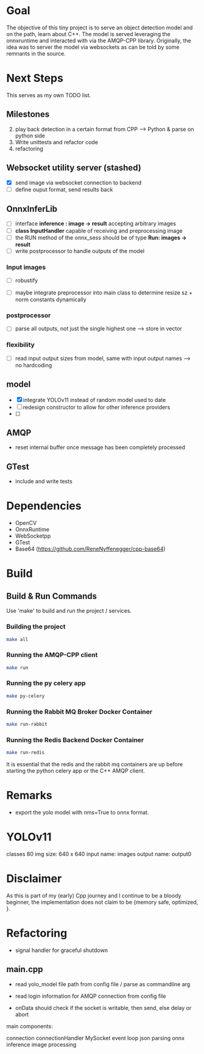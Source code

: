 # Goal
The objective of this tiny project is to serve an object detection model and on the path, learn about C++.
The model is served leveraging the onnxruntime and interacted with via the AMQP-CPP library.
Originally, the idea was to server the model via websockets as can be told by some remnants in the source.

# Next Steps
This serves as my own TODO list.

## Milestones
2. play back detection in a certain format from CPP --> Python & parse on python side
3. Write unittests and refactor code 
4. refactoring

## Websocket utility server (stashed)
- [x] send image via websocket connection to backend
- [ ] define ouput format, send results back

## OnnxInferLib
- [ ] interface __inference : image -> result__ accepting arbitrary images
- [ ] __class InputHandler__ capable of receiving and preprocessing image
- [ ] the RUN method of the onnx_sess should be of type __Run: images -> result__
- [ ] write postprocessor to handle outputs of the model

### Input images
- [ ] robustify
- [ ] maybe integrate preprocessor into main class to determine resize sz + norm constants dynamically


### postprocessor
- [ ] parse all outputs, not just the single highest one --> store in vector

### flexibility
- [ ] read input output sizes from model, same with input output names --> no hardcoding

## model
- [x] integrate YOLOv11 instead of random model used to date
- [ ] redesign constructor to allow for other inference providers
- [ ]


## AMQP
- reset internal buffer once message has been completely processed


## GTest 
- include and write tests

# Dependencies
- OpenCV
- OnnxRuntime
- WebSocketpp
- GTest
- Base64 (https://github.com/ReneNyffenegger/cpp-base64)

# Build

## Build & Run Commands
Use 'make' to build and run the project / services.
### Building the project
```bash
make all
```

### Running the AMQP-CPP client
```bash
make run
```

### Running the py celery app
```bash
make py-celery
```

### Running the Rabbit MQ Broker Docker Container
```bash
make run-rabbit
```

### Running the Redis Backend Docker Container
```bash
make run-redis
```

It is essential that the redis and the rabbit mq containers are up before starting the python celery app or the C++ AMQP client.

# Remarks
- export the yolo model with nms=True to onnx format.


# YOLOv11
classes 80
img size: 640 x 640
input name: images
output name: output0


# Disclaimer
As this is part of my (early) Cpp journey and I continue to be a bloody beginner, the implementation does not claim to be {memory safe, optimized, <you name it>}.




# Refactoring

- signal handler for graceful shutdown

## main.cpp
- read yolo_model file path from config file / parse as commandline arg
- read login information for AMQP connection from config file


- onData should check if the socket is writable, then send, else delay or abort

main components: 

connection
connectionHandler
MySocket
event loop
json parsing
onnx inference
image processing




